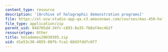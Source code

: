 ```yaml
---
content_type: resource
description: '[Archive of holographic demonstration programs]'
file: https://ol-ocw-studio-app-qa.s3.amazonaws.com/courses/mas-450-holographic-imaging-spring-2003/d1e53c38405508fbfca168d3fddfc0f7_holodemos20030305.zip
file_type: application/zip
parent_uid: 048705dd-34fc-c893-8a35-7b8af4ec4b2f
resourcetype: Other
title: holodemos20030305.zip
uid: d1e53c38-4055-08fb-fca1-68d3fddfc0f7
---
```

